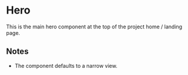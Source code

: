 # Hero

This is the main hero component at the top of the project home / landing page.

## Notes

- The component defaults to a narrow view.
